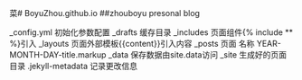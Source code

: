 菜# BoyuZhou.github.io
##zhouboyu presonal blog

_config.yml 初始化参数配置
_drafts 缓存目录
_includes 页面组件{% include ** %}引入
_layouts 页面外部模板{{content}}引入内容
_posts 页面 名称 YEAR-MONTH-DAY-title.markup
_data 保存数据由site.data访问
_site 生成好的页面目录
.jekyll-metadata 记录更改信息
